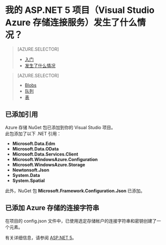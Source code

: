 <properties 
	pageTitle="我的 ASP.NET 5 项目（Visual Studio 连接服务）发生了什么情况？| Microsoft Azure 存储空间"
	description="介绍在 Visual Studio ASP.NET 5 项目中使用 Visual Studio 连接服务连接到 Azure 存储帐户后会发生什么情况"
	services="storage" 
	documentationCenter="" 
	authors="patshea123" 
	manager="douge" 
	editor="tglee"/>

<tags 
	ms.service="storage" 
	ms.date="09/03/2015"
	wacn.date=""/>

# 我的 ASP.NET 5 项目（Visual Studio Azure 存储连接服务）发生了什么情况？

> [AZURE.SELECTOR]
> - [入门](/documentation/articles/vs-storage-aspnet5-getting-started-blobs)
> - [发生了什么情况](/documentation/articles/vs-storage-aspnet5-what-happened)

> [AZURE.SELECTOR]
> - [Blobs](/documentation/articles/vs-storage-aspnet5-getting-started-blobs)
> - [队列](/documentation/articles/vs-storage-aspnet5-getting-started-queues)
> - [表](/documentation/articles/vs-storage-aspnet5-getting-started-tables)

## 已添加引用

Azure 存储 NuGet 包已添加到你的 Visual Studio 项目。  
此包添加了以下 .NET 引用：

- **Microsoft.Data.Edm**
- **Microsoft.Data.OData**
- **Microsoft.Data.Services.Client**
- **Microsoft.WindowsAzure.Configuration**
- **Microsoft.WindowsAzure.Storage**
- **Newtonsoft.Json**
- **System.Data**
- **System.Spatial**

此外，NuGet 包 **Microsoft.Framework.Configuration.Json** 已添加。

## 已添加 Azure 存储的连接字符串
在项目的 config.json 文件中，已使用选定存储帐户的连接字符串和密钥创建了一个元素。

有关详细信息，请参阅 [ASP.NET 5](http://www.asp.net/vnext)。
 

<!---HONumber=Mooncake_1221_2015-->